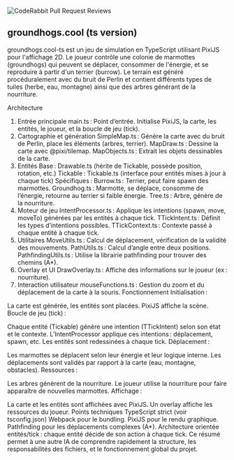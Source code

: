 ![CodeRabbit Pull Request Reviews](https://img.shields.io/coderabbit/prs/github/samkeller/groundhog.cool?utm_source=oss&utm_medium=github&utm_campaign=samkeller%2Fgroundhog.cool&labelColor=171717&color=FF570A&link=https%3A%2F%2Fcoderabbit.ai&label=CodeRabbit+Reviews)
## groundhogs.cool (ts version)

groundhogs.cool-ts est un jeu de simulation en TypeScript utilisant PixiJS pour l'affichage 2D. Le joueur contrôle une colonie de marmottes (groundhogs) qui peuvent se déplacer, consommer de l'énergie, et se reproduire à partir d'un terrier (burrow). Le terrain est généré procéduralement avec du bruit de Perlin et contient différents types de tuiles (herbe, eau, montagne) ainsi que des arbres générant de la nourriture.

Architecture
1. Entrée principale
main.ts : Point d’entrée. Initialise PixiJS, la carte, les entités, le joueur, et la boucle de jeu (tick).
2. Cartographie et génération
SimpleMap.ts : Génère la carte avec du bruit de Perlin, place les éléments (arbres, terrier).
MapDraw.ts : Dessine la carte avec @pixi/tilemap.
MapObjects.ts : Extrait les objets dessinables de la carte.
3. Entités
Base : Drawable.ts (hérite de Tickable, possède position, rotation, etc.)
Tickable : Tickable.ts (interface pour entités mises à jour à chaque tick)
Spécifiques :
Burrow.ts : Terrier, peut faire spawn des marmottes.
Groundhog.ts : Marmotte, se déplace, consomme de l’énergie, retourne au terrier si faible énergie.
Tree.ts : Arbre, génère de la nourriture.
4. Moteur de jeu
IntentProcessor.ts : Applique les intentions (spawn, move, moveTo) générées par les entités à chaque tick.
TTickIntent.ts : Définit les types d’intentions possibles.
TTickContext.ts : Contexte passé à chaque entité à chaque tick.
5. Utilitaires
MoveUtils.ts : Calcul de déplacement, vérification de la validité des mouvements.
PathUtils.ts : Calcul d’angle entre deux positions.
PathfindingUtils.ts : Utilise la librairie pathfinding pour trouver des chemins (A*).
6. Overlay et UI
DrawOverlay.ts : Affiche des informations sur le joueur (ex : nourriture).
7. Interaction utilisateur
mouseFunctions.ts : Gestion du zoom et du déplacement de la carte à la souris.
Fonctionnement
Initialisation :

La carte est générée, les entités sont placées.
PixiJS affiche la scène.
Boucle de jeu (tick) :

Chaque entité (Tickable) génère une intention (TTickIntent) selon son état et le contexte.
L’IntentProcessor applique ces intentions : déplacement, spawn, etc.
Les entités sont redessinées à chaque tick.
Déplacement :

Les marmottes se déplacent selon leur énergie et leur logique interne.
Les déplacements sont validés par rapport à la carte (eau, montagne, obstacles).
Ressources :

Les arbres génèrent de la nourriture.
Le joueur utilise la nourriture pour faire apparaître de nouvelles marmottes.
Affichage :

La carte et les entités sont affichées avec PixiJS.
Un overlay affiche les ressources du joueur.
Points techniques
TypeScript strict (voir tsconfig.json)
Webpack pour le bundling.
PixiJS pour le rendu graphique.
Pathfinding pour les déplacements complexes (A*).
Architecture orientée entités/tick : chaque entité décide de son action à chaque tick.
Ce résumé permet à une autre IA de comprendre rapidement la structure, les responsabilités des fichiers, et le fonctionnement global du projet.